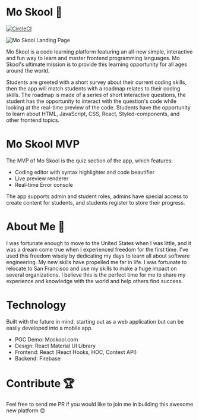 # Mo Skool 🎒

[![CircleCI](https://circleci.com/gh/mo-sharif/MoSkool.svg?style=svg&circle-token=25e17fbacf3e095631aba484af8169e19df89031)](moskool.com)

![Mo Skool Landing Page](https://firebasestorage.googleapis.com/v0/b/tool-builder.appspot.com/o/seo%2Fmoskool.png?alt=media&token=b5a9a240-1d08-459a-8deb-93073b58c122)

Mo Skool is a code learning platform featuring an all-new simple, interactive and fun way to learn and master frontend programming languages. Mo Skool's ultimate mission is to provide this learning opportunity for all ages around the world.

Students are greeted with a short survey about their current coding skills, then the app will match students with a roadmap relates to their coding skills. The roadmap is made of a series of short interactive questions, the student has the opportunity to interact with the question's code while looking at the real-time preview of the code. Students have the opportunity to learn about HTML, JavaScript, CSS, React, Styled-components, and other frontend topics.

# Mo Skool MVP

The MVP of Mo Skool is the quiz section of the app, which features:

- Coding editor with syntax highlighter and code beautifier
- Live preview renderer 
- Real-time Error console

The app supports admin and student roles, admins have special access to create content for students, and students register to store their progress.

# About Me 🐾

I was fortunate enough to move to the United States when I was little, and it was a dream come true when I experienced freedom for the first time. I've used this freedom wisely by dedicating my days to learn all about software engineering. My new skills have propelled me far in life. I was fortunate to relocate to San Francisco and use my skills to make a huge impact on several organizations. I believe this is the perfect time for me to share my experience and knowledge with the world and help others find success.

# Technology

Built with the future in mind, starting out as a web application but can be easily developed into a mobile app. 

- POC Demo: Moskool.com 
- Design: React Material UI Library
- Frontend: React (React Hooks, HOC, Context API)
- Backend: Firebase

# Contribute 🏆

Feel free to send me PR if you would like to join me in building this awesome new platform 😍
